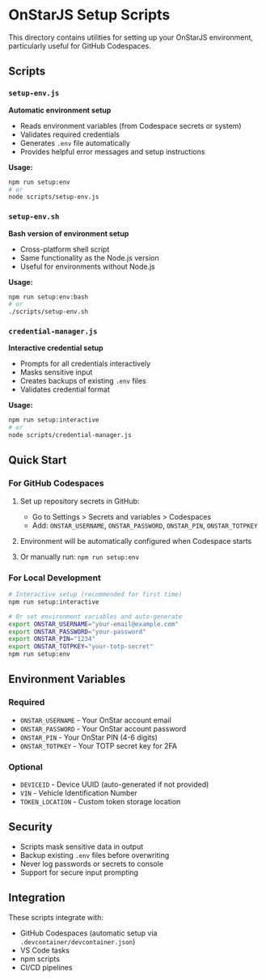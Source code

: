 # OnStarJS Setup Scripts

This directory contains utilities for setting up your OnStarJS environment, particularly useful for GitHub Codespaces.

## Scripts

### `setup-env.js`

**Automatic environment setup**

- Reads environment variables (from Codespace secrets or system)
- Validates required credentials
- Generates `.env` file automatically
- Provides helpful error messages and setup instructions

**Usage:**

```bash
npm run setup:env
# or
node scripts/setup-env.js
```

### `setup-env.sh`

**Bash version of environment setup**

- Cross-platform shell script
- Same functionality as the Node.js version
- Useful for environments without Node.js

**Usage:**

```bash
npm run setup:env:bash
# or
./scripts/setup-env.sh
```

### `credential-manager.js`

**Interactive credential setup**

- Prompts for all credentials interactively
- Masks sensitive input
- Creates backups of existing `.env` files
- Validates credential format

**Usage:**

```bash
npm run setup:interactive
# or
node scripts/credential-manager.js
```

## Quick Start

### For GitHub Codespaces

1. Set up repository secrets in GitHub:
   - Go to Settings > Secrets and variables > Codespaces
   - Add: `ONSTAR_USERNAME`, `ONSTAR_PASSWORD`, `ONSTAR_PIN`, `ONSTAR_TOTPKEY`

2. Environment will be automatically configured when Codespace starts

3. Or manually run: `npm run setup:env`

### For Local Development

```bash
# Interactive setup (recommended for first time)
npm run setup:interactive

# Or set environment variables and auto-generate
export ONSTAR_USERNAME="your-email@example.com"
export ONSTAR_PASSWORD="your-password"
export ONSTAR_PIN="1234"
export ONSTAR_TOTPKEY="your-totp-secret"
npm run setup:env
```

## Environment Variables

### Required

- `ONSTAR_USERNAME` - Your OnStar account email
- `ONSTAR_PASSWORD` - Your OnStar account password
- `ONSTAR_PIN` - Your OnStar PIN (4-6 digits)
- `ONSTAR_TOTPKEY` - Your TOTP secret key for 2FA

### Optional

- `DEVICEID` - Device UUID (auto-generated if not provided)
- `VIN` - Vehicle Identification Number
- `TOKEN_LOCATION` - Custom token storage location

## Security

- Scripts mask sensitive data in output
- Backup existing `.env` files before overwriting
- Never log passwords or secrets to console
- Support for secure input prompting

## Integration

These scripts integrate with:

- GitHub Codespaces (automatic setup via `.devcontainer/devcontainer.json`)
- VS Code tasks
- npm scripts
- CI/CD pipelines
